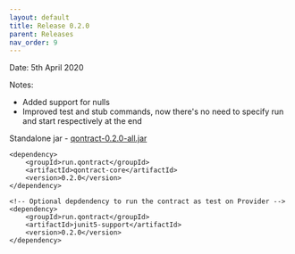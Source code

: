 ```yaml
---
layout: default
title: Release 0.2.0
parent: Releases
nav_order: 9
---
```

Date: 5th April 2020

Notes:
* Added support for nulls
* Improved test and stub commands, now there's no need to specify run and start respectively at the end

Standalone jar - [qontract-0.2.0-all.jar](https://github.com/qontract/qontract/releases/download/0.2.0/qontract-0.2.0-all.jar)

```
<dependency>
    <groupId>run.qontract</groupId>
    <artifactId>qontract-core</artifactId>
    <version>0.2.0</version>
</dependency>

<!-- Optional depdendency to run the contract as test on Provider -->
<dependency>
    <groupId>run.qontract</groupId>
    <artifactId>junit5-support</artifactId>
    <version>0.2.0</version>
</dependency>
```
